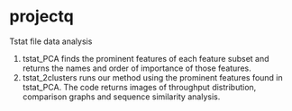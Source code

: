# projectq
Tstat file data analysis
1. tstat_PCA finds the prominent features of each feature subset and returns the names and order of importance of those features.
2. tstat_2clusters runs our method using the prominent features found in tstat_PCA. The code returns images of throughput distribution, comparison graphs and sequence similarity analysis.
